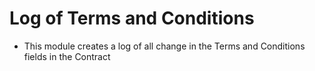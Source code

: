 Log of Terms and Conditions
===========================

- This module creates a log of all change in the Terms and Conditions fields
in the Contract